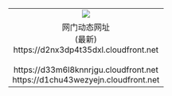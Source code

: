 ﻿<table>
  <tr></tr>
  <tr><td colspan=2 align=center><img src="https://d2nx3dp4t35dxl.cloudfront.net/Up/oGate.jpg" /></td></tr>
  <tr><td colspan=2 align=center>网门动态网址<br/>(最新)
<br>https://d2nx3dp4t35dxl.cloudfront.net
<br/>
<br>https://d33m6l8knnrjgu.cloudfront.net
<br>https://d1chu43wezyejn.cloudfront.net
    </td>
  </tr>
</table>
